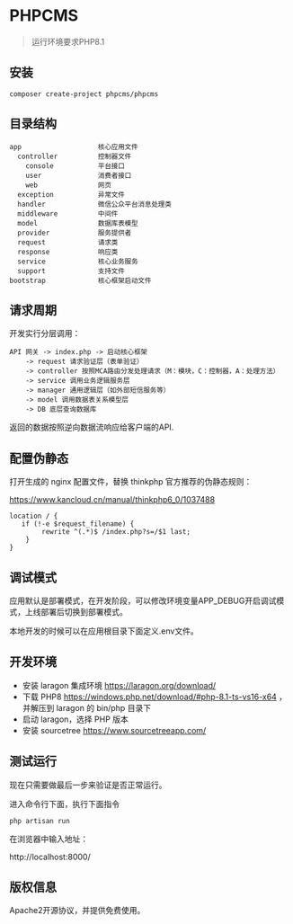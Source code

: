 # PHPCMS

> 运行环境要求PHP8.1

## 安装

```
composer create-project phpcms/phpcms
```

## 目录结构

```
app                   核心应用文件
  controller          控制器文件
	console           平台接口
	user              消费者接口
	web               网页
  exception           异常文件
  handler             微信公众平台消息处理类
  middleware          中间件
  model               数据库表模型
  provider            服务提供者
  request             请求类
  response            响应类
  service             核心业务服务
  support             支持文件
bootstrap             核心框架启动文件
```

## 请求周期

开发实行分层调用：

```
API 网关 -> index.php -> 启动核心框架
	-> request 请求验证层（表单验证）
	-> controller 按照MCA路由分发处理请求（M：模块，C：控制器，A：处理方法）
	-> service 调用业务逻辑服务层
	-> manager 通用逻辑层（如外部短信服务等）
	-> model 调用数据表关系模型层
	-> DB 底层查询数据库
```

返回的数据按照逆向数据流响应给客户端的API.

## 配置伪静态

打开生成的 nginx 配置文件，替换 thinkphp 官方推荐的伪静态规则：

https://www.kancloud.cn/manual/thinkphp6_0/1037488

```
location / {
   if (!-e $request_filename) {
   		rewrite ^(.*)$ /index.php?s=/$1 last;
    }
}
```

## 调试模式

应用默认是部署模式，在开发阶段，可以修改环境变量APP_DEBUG开启调试模式，上线部署后切换到部署模式。

本地开发的时候可以在应用根目录下面定义.env文件。

## 开发环境

- 安装 laragon 集成环境 https://laragon.org/download/
- 下载 PHP8 https://windows.php.net/download/#php-8.1-ts-vs16-x64 ，并解压到 laragon 的 bin/php 目录下
- 启动 laragon，选择 PHP 版本
- 安装 sourcetree https://www.sourcetreeapp.com/

## 测试运行

现在只需要做最后一步来验证是否正常运行。

进入命令行下面，执行下面指令

```
php artisan run
```

在浏览器中输入地址：

http://localhost:8000/

## 版权信息

Apache2开源协议，并提供免费使用。
